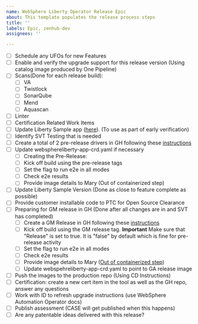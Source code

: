 ```yaml
---
name: WebSphere Liberty Operator Release Epic
about: This template populates the release process steps
title: ''
labels: Epic, zenhub-dev
assignees: ''

---
```


- [ ] Schedule any UFOs for new Features
- [ ] Enable and verify the upgrade support for this release version (Using catalog image produced by One Pipeline)
- [ ] Scans(Done for each release build): 
  - [ ] VA
  - [ ] Twistlock
  - [ ] SonarQube
  - [ ] Mend
  - [ ] Aquascan
- [ ] Linter
- [ ] Certification Related Work Items
- [ ] Update Liberty Sample app ([here](https://github.com/WASdev/websphere-liberty-operator/blob/1437996159871dd52d23372ffa08ff1e7eec3010/config/samples/liberty.websphere.ibm.com_v1_webspherelibertyapplications.yaml#L11)). (To use as part of early verification)
- [ ] Identify SVT Testing that is needed
- [ ] Create a total of 2 pre-release drivers in GH following these [instructions](https://github.ibm.com/websphere/operators/wiki/Creating-Operator-Releases-and-Tagging-them-for-use-with-Case#for-release-candidates-for-10x-and-above)
- [ ] Update websphereliberty-app-crd.yaml if necessary
  - [ ] Creating the Pre-Release: 
  - [ ] Kick off build using the pre-release tags
  - [ ] Set the flag to run e2e in all modes
  - [ ] Check e2e results
  - [ ] Provide image details to Mary (Out of containerized step)
- [ ] Update Liberty Sample Version (Done as close to feature complete as possible) 
- [ ] Provide customer installable code to PTC for Open Source Clearance
- [ ] Preparing for GM release in GH (Done after all changes are in and SVT has completed)
  - [ ] Create a GM Release in GH following these [instructions](https://github.ibm.com/websphere/operators/wiki/Creating-Operator-Releases-and-Tagging-them-for-use-with-Case#for-release-candidates-for-10x-and-above)
  - [ ] Kick off build using the GM release tag. **Important** Make sure that "Release" is set to true. It is "false" by default which is fine for pre-release activity
  - [ ] Set the flag to run e2e in all modes
  - [ ] Check e2e results
  - [ ] Provide image details to Mary ([Out of containerized step](https://github.ibm.com/websphere/operators/wiki/Running-the-CD-Pipeline-for-the-GM-Operator-Release))
  - [ ] Update webspehreliberty-app-crd.yaml to point to GA release image
- [ ] Push the images to the production repo (Using CD Instructions)
- [ ] Certification: create a new cert item in the tool as well as the GH repo, answer any questions
- [ ] Work with ID to refresh upgrade instructions (use WebSphere Automation Operator docs)
- [ ] Publish assessment (CASE will get published when this happens)
- [ ] Are any patentable ideas delivered with this release?
